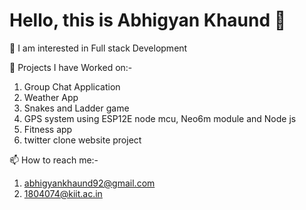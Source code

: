 # Hello, this is Abhigyan Khaund 👋

👀 I am interested in Full stack Development

🌱 Projects I have Worked on:-

1) Group Chat Application
2) Weather App
3) Snakes and Ladder game
4) GPS system using ESP12E node mcu, Neo6m module and Node js
5) Fitness app
6) twitter clone website project

📫 How to reach me:-

1) abhigyankhaund92@gmail.com
2) 1804074@kiit.ac.in

